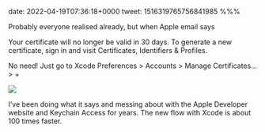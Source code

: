 date: 2022-04-19T07:36:18+0000
tweet: 1516319765756841985
%%%

Probably everyone realised already, but when Apple email says

Your certificate will no longer be valid in 30 days. To generate a new certificate, sign in and visit Certificates, Identifiers &amp; Profiles.

No need! Just go to Xcode Preferences &gt; Accounts &gt; Manage Certificates… &gt; +

![](FQsMyZMXMAQIRbg.jpg)

I’ve been doing what it says and messing about with the Apple Developer website and Keychain Access for years. The new flow with Xcode is about 100 times faster.
